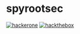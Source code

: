 # spyrootsec

[![hackerone](https://img.shields.io/badge/hackerone-%230C0C0C.svg?style=for-the-badge&logo=hackerone&logoColor=white)](https://hackerone.com/spyroot-sec?type=user) [![hackthebox](https://img.shields.io/badge/hackthebox-%230C0C0C.svg?style=for-the-badge&logo=hackthebox&logoColor=green)](https://app.hackthebox.eu/profile/spyrootsec) 
